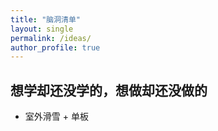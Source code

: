 ```yaml
---
title: "脑洞清单"
layout: single
permalink: /ideas/
author_profile: true
---
```


## 想学却还没学的，想做却还没做的

- 室外滑雪 + 单板
